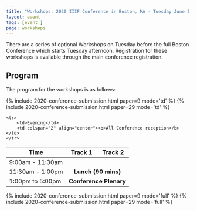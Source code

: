 ```yaml
---
title: "Workshops: 2020 IIIF Conference in Boston, MA - Tuesday June 2, 2020"
layout: event
tags: [event ]
page: workshops
---
```


There are a series of optional Workshops on Tuesday before the full Boston Conference which starts Tuesday afternoon. Registration for these workshops is available through the main conference registration.

## Program

The program for the workshops is as follows:

<table class="api-table">
  <thead>
    <tr>
      <th>Time</th>
      <th>Track 1</th>
      <th>Track 2</th>
     </tr>

<!--     <tr>
      <th>Location: Adam-von-Trott-Saal</th>
      <th>Location: Emmy-Noether-Saal</th>
    </tr> -->
  </thead>
  <tbody>
    <tr>
        <td>9:00am - 11:30am</td>
        {% include 2020-conference-submission.html paper=9 mode='td' %}
        {% include 2020-conference-submission.html paper=29 mode='td' %}
    </tr>
    <tr>
        <td>11:30am - 1:00pm</td>
        <td colspan="2" align="center"><b>Lunch (90 mins)</b></td>
    </tr>
    <tr>
        <td>1:00pm to 5:00pm</td>
        <td colspan="2" align="center"><b>Conference Plenary</b></td>
    </tr>

    <tr>
        <td>Evening</td>
        <td colspan="2" align="center"><b>All Conference reception</b></td>
    </tr>
  </tbody>
</table>





{% include 2020-conference-submission.html paper=9 mode='full' %}
{% include 2020-conference-submission.html paper=29 mode='full' %}

<script async defer src="https://maps.googleapis.com/maps/api/js?key=AIzaSyABBvwq6o-hTwwlEaLLK7SLLPC0emBOSjE&callback=initMap" ></script>
